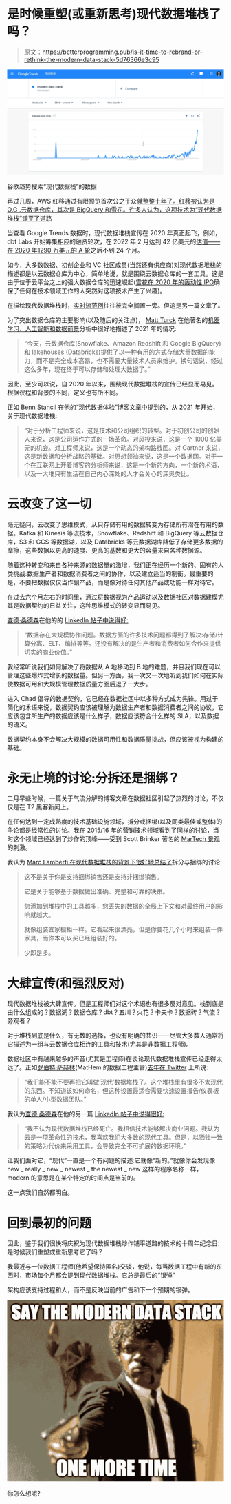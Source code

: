 # 是时候重塑(或重新思考)现代数据堆栈了吗？

> 原文：<https://betterprogramming.pub/is-it-time-to-rebrand-or-rethink-the-modern-data-stack-5d76366e3c95>

![](img/cd40a57dfff6c767d7c01c3223aeb66c.png)

谷歌趋势搜索“现代数据栈”的数据

再过几周，AWS 红移通过有限预览首次公之于众[就整整十年了。红移被认为是 O.G .云数据仓库，其次是 BigQuery 和雪花。许多人认为，这项技术为“现代数据堆栈”铺平了道路](https://aws.amazon.com/about-aws/whats-new/2012/11/28/announcing-amazon-redshift/)

当查看 Google Trends 数据时，现代数据堆栈宣传在 2020 年真正起飞，例如，dbt Labs 开始筹集相应的融资轮次，在 2022 年 2 月达到 42 亿美元的[估值——在 2020 年](https://www.forbes.com/sites/kenrickcai/2022/02/24/dbt-labs-series-d-4-billion-less-than-planned/?sh=4a9284cf67c3)[1290 万美元的 A 轮](https://techcrunch.com/2020/04/22/fishtown-analytics-raises-12-9m-series-a-for-its-open-source-analytics-engineering-tool/)之后不到 24 个月。

如今，大多数数据、初创企业和 VC 社区成员(当然还有供应商)对现代数据堆栈的描述都是以云数据仓库为中心，简单地说，就是围绕云数据仓库的一套工具。这是由于位于云平台之上的强大数据仓库的迅速崛起([雪花在 2020 年的轰动性 IPO](https://www.linkedin.com/in/chad-sanderson/)确保了任何在技术领域工作的人突然对这项技术产生了兴趣)。

在描绘现代数据堆栈时，[实时流范例](https://rockset.com/blog/the-rise-of-streaming-data-and-the-modern-real-time-data-stack/?utm_source=pocket_saves)往往被完全搁置一旁。但这是另一篇文章了。

为了突出数据仓库的主要影响(以及随后的关注点)， [Matt Turck](https://www.linkedin.com/in/turck/) 在他著名的[机器学习、人工智能和数据前景](https://mattturck.com/data2021/)分析中很好地描述了 2021 年的情况:

> “今天，云数据仓库(Snowflake、Amazon Redshift 和 Google BigQuery)和 lakehouses (Databricks)提供了以一种有用的方式存储大量数据的能力，而不是完全成本高昂，也不需要大量技术人员来维护。换句话说，经过这么多年，现在终于可以存储和处理大数据了。”

因此，至少可以说，自 2020 年以来，围绕现代数据堆栈的宣传已经显而易见。根据议程和背景的不同，定义也有所不同。

正如 [Benn Stancil](https://www.linkedin.com/in/ACoAAAfNfxMBQBxitlMw5qJvkTRvVArnwuwuGNw) 在他的[“现代数据体验”博客文章](https://benn.substack.com/p/the-modern-data-experience)中提到的，从 2021 年开始，关于现代数据堆栈:

> “对于分析工程师来说，这是技术和公司组织的转型。对于初创公司的创始人来说，这是公司运作方式的一场革命。对风投来说，这是一个 1000 亿美元的机会。对工程师来说，这是一个动态的架构路线图。对 Gartner 来说，这是新数据和分析战略的基础。对思想领袖来说，这是一个数据网。对于一个在互联网上开着博客的分析师来说，这是一个新的方向，一个新的术语，以及一大堆只有生活在自己内心深处的人才会关心的深奥类比。

# 云改变了这一切

毫无疑问，云改变了思维模式，从只存储有用的数据转变为存储所有潜在有用的数据。Kafka 和 Kinesis 等流技术，Snowflake、Redshift 和 BigQuery 等云数据仓库，S3 和 GCS 等数据湖，以及 Databricks 等云数据湖库降低了存储更多数据的摩擦，这些数据以更高的速度、更高的基数和更大的容量来自各种数据源。

随着这种转变和来自各种来源的数据量的激增，我们正在经历一个新的、固有的人类挑战:数据生产者和数据消费者之间的协作，以及建立适当的制衡。最重要的是，不要把数据仅仅当作副产品，而是像对待任何其他产品或功能一样对待它。

在过去六个月左右的时间里，通过[将数据视为产品](https://www.mckinsey.com/capabilities/quantumblack/our-insights/how-to-unlock-the-full-value-of-data-manage-it-like-a-product)运动以及数据社区对数据建模尤其是数据契约的日益关注，这种思维模式的转变显而易见。

[查德·桑德森](https://www.linkedin.com/in/chad-sanderson/)在他的的 [LinkedIn 帖子中说得好:](https://www.linkedin.com/posts/chad-sanderson_data-has-a-massive-collaboration-problem-activity-6980206647394648064-xVy3/?trk=public_profile_like_view)

> “数据存在大规模协作问题。数据方面的许多技术问题都得到了解决:存储/计算分离、ELT、编排等等。还没有解决的是生产者和消费者如何合作来提供切实的商业价值。”

我经常听说我们如何解决了将数据从 A 地移动到 B 地的难题，并且我们现在可以管理这些爆炸式增长的数据量。但另一方面，我一次又一次地听到我们如何在实际使数据可用和大规模管理数据质量方面后退了一大步。

进入 Chad 倡导的数据契约，它已经在数据社区中以多种方式成为先锋。用过于简化的术语来说，数据契约应该被理解为数据生产者和数据消费者之间的协议，它应该包含所生产的数据应该是什么样子，数据应该符合什么样的 SLA，以及数据的语义。

数据契约本身不会解决大规模的数据可用性和数据质量挑战，但应该被视为构建的基础。

# 永无止境的讨论:分拆还是捆绑？

二月早些时候，一篇关于气流分解的博客文章在数据社区引起了热烈的讨论，不仅仅是在 T2 黑客新闻上。

在任何达到一定成熟度的技术基础设施领域，拆分或捆绑(以及同类最佳或整体)的争论都是经常性的讨论。我在 2015/16 年的营销技术领域看到了[同样的讨论](https://venturebeat.com/marketing/the-great-unbundling-of-marketing-is-here/)，当时这个领域已经达到了炒作的顶峰——受到 Scott Brinker 著名的 [MarTech 景观](https://chiefmartec.com/wp-content/uploads/2019/03/martech-landscape-2011-2019.jpg)的刺激。

我认为 [Marc Lamberti 在现代数据堆栈的背景下很好地总结了](https://www.linkedin.com/posts/marclamberti_data-dataengineering-moderndatastack-activity-6933025592858525696-ny4w/?utm_source=linkedin_share&utm_medium=member_desktop_web)拆分与捆绑的讨论:

> 这不是关于你是支持捆绑销售还是支持非捆绑销售。
> 
> 它是关于能够基于数据做出准确、完整和可靠的决策。
> 
> 您添加到堆栈中的工具越多，您丢失的数据的全局上下文和对最终用户的影响就越大。
> 
> 就像组装宜家橱柜一样。它看起来很漂亮，但是你要花几个小时来组装一件家具，而你本可以买已经组装好的。
> 
> 少即是多。

# 大肆宣传(和强烈反对)

现代数据堆栈被大肆宣传。但是工程师们对这个术语也有很多反对意见。栈到底是由什么组成的？数据湖？数据仓库？dbt？五川？火花？卡夫卡？数据砖？气流？旁观者？

对于堆栈到底是什么，有无数的选择，也没有明确的共识——尽管大多数人通常将它描述为一组与云数据仓库相连的工具和技术(尤其是非数据工程师)。

数据社区中有越来越多的声音(尤其是工程师)在谈论现代数据堆栈宣传已经走得太远了。正如[罗伯特·萨赫林](https://www.linkedin.com/in/robertsahlin/)(MatHem 的数据工程主管)[去年在 Twitter](https://twitter.com/robertsahlin/status/1419157118091993088) 上所说:

> “我们能不能不要再把它叫做‘现代’数据堆栈了。这个堆栈里有很多不太现代的东西。不知道该如何命名，但这种设置最适合需要快速设置报告/仪表板的单人/小型数据团队。”

我认为[查德·桑德森](https://www.linkedin.com/in/ACoAAAK_ghcByqPiViLqfL7yTFssM8OWy9teGRg)在他的另一篇 [LinkedIn 帖子中说得很好:](https://www.linkedin.com/posts/chad-sanderson_i-dont-think-the-modern-data-stack-is-dead-activity-6954557350221398016-ujAP/?trk=public_profile_like_view&originalSubdomain=cy)

> “我不认为现代数据堆栈已经死亡。我相信技术能够解决商业问题。我认为云是一项革命性的技术，我喜欢我们大多数的现代工具。但是，以牺牲一致的策略为代价来采用工具，会导致完全不可扩展的数据环境。”

让我们面对它，“现代”一直是一个有问题的描述:它就像“新的。”就像你会发现像 new _ really _ new _ newest _ the newest _ new 这样的程序名称一样，modern 的意思是在某个特定的时间点是当前的。

这一点我们自然都明白。

# 回到最初的问题

因此，鉴于我们很快将庆祝为现代数据堆栈炒作铺平道路的技术的十周年纪念日:是时候我们重塑或重新思考它了吗？

我最近与一位数据工程师(他希望保持匿名)交谈，他说，每当数据工程中有新的东西时，市场每个月都会提到现代数据堆栈。它总是最后的“银弹”

架构应该支持过程和人，而不是反映当前的广告和下一个预期的银弹。

![](img/5dc253976e68d4eda5c0bf956178ada4.png)

你怎么想呢?
